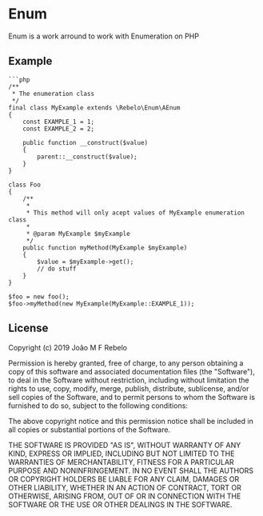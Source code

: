 # Enum

Enum is a work arround to work with Enumeration on PHP

## Example
```
```php
/**
 * The enumeration class
 */
final class MyExample extends \Rebelo\Enum\AEnum
{
    const EXAMPLE_1 = 1;
    const EXAMPLE_2 = 2;

    public function __construct($value)
    {
        parent::__construct($value);
    }
}

class Foo
{
    /**
     *
     * This method will only acept values of MyExample enumeration class
     *
     * @param MyExample $myExample
     */
    public function myMethod(MyExample $myExample)
    {
        $value = $myExample->get();
        // do stuff
    }
}

$foo = new foo();
$foo->myMethod(new MyExample(MyExample::EXAMPLE_1));

```
## License
Copyright (c) 2019 João M F Rebelo

 Permission is hereby granted, free of charge, to any person obtaining a copy
 of this software and associated documentation files (the "Software"), to deal
 in the Software without restriction, including without limitation the rights
 to use, copy, modify, merge, publish, distribute, sublicense, and/or sell
 copies of the Software, and to permit persons to whom the Software is
 furnished to do so, subject to the following conditions:

 The above copyright notice and this permission notice shall be included in
 all copies or substantial portions of the Software.

 THE SOFTWARE IS PROVIDED "AS IS", WITHOUT WARRANTY OF ANY KIND, EXPRESS OR
 IMPLIED, INCLUDING BUT NOT LIMITED TO THE WARRANTIES OF MERCHANTABILITY,
 FITNESS FOR A PARTICULAR PURPOSE AND NONINFRINGEMENT. IN NO EVENT SHALL THE
 AUTHORS OR COPYRIGHT HOLDERS BE LIABLE FOR ANY CLAIM, DAMAGES OR OTHER
 LIABILITY, WHETHER IN AN ACTION OF CONTRACT, TORT OR OTHERWISE, ARISING FROM,
 OUT OF OR IN CONNECTION WITH THE SOFTWARE OR THE USE OR OTHER DEALINGS IN
 THE SOFTWARE.